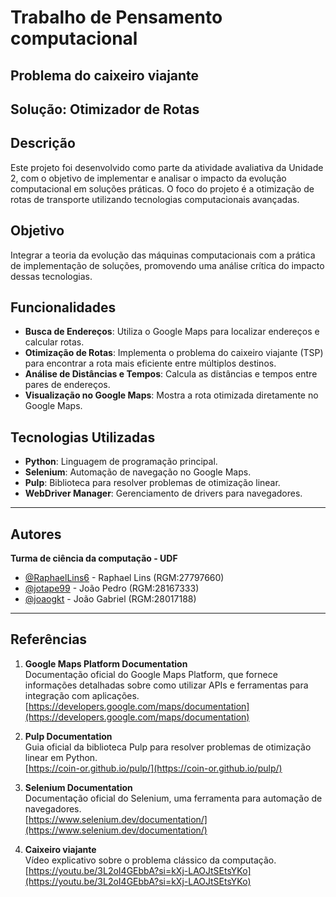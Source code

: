 # Trabalho de Pensamento computacional
## Problema do caixeiro viajante
## Solução: Otimizador de Rotas

## Descrição

Este projeto foi desenvolvido como parte da atividade avaliativa da Unidade 2, com o objetivo de implementar e analisar o impacto da evolução computacional em soluções práticas. O foco do projeto é a otimização de rotas de transporte utilizando tecnologias computacionais avançadas.

## Objetivo

Integrar a teoria da evolução das máquinas computacionais com a prática de implementação de soluções, promovendo uma análise crítica do impacto dessas tecnologias.


## Funcionalidades

- **Busca de Endereços**: Utiliza o Google Maps para localizar endereços e calcular rotas.
- **Otimização de Rotas**: Implementa o problema do caixeiro viajante (TSP) para encontrar a rota mais eficiente entre múltiplos destinos.
- **Análise de Distâncias e Tempos**: Calcula as distâncias e tempos entre pares de endereços.
- **Visualização no Google Maps**: Mostra a rota otimizada diretamente no Google Maps.

## Tecnologias Utilizadas

- **Python**: Linguagem de programação principal.
- **Selenium**: Automação de navegação no Google Maps.
- **Pulp**: Biblioteca para resolver problemas de otimização linear.
- **WebDriver Manager**: Gerenciamento de drivers para navegadores.

---

## Autores

**Turma de ciência da computação - UDF**
- [@RaphaelLins6](https://www.github.com/RaphaelLins6) - Raphael Lins (RGM:27797660)
- [@jotape99](https://www.github.com/jotape99) - João Pedro (RGM:28167333)
- [@joaogkt](https://www.github.com/joaogkt) - João Gabriel (RGM:28017188)

---

## Referências

1. **Google Maps Platform Documentation**  
   Documentação oficial do Google Maps Platform, que fornece informações detalhadas sobre como utilizar APIs e ferramentas para integração com aplicações.  
   [https://developers.google.com/maps/documentation](https://developers.google.com/maps/documentation)

2. **Pulp Documentation**  
   Guia oficial da biblioteca Pulp para resolver problemas de otimização linear em Python.  
   [https://coin-or.github.io/pulp/](https://coin-or.github.io/pulp/)

3. **Selenium Documentation**  
   Documentação oficial do Selenium, uma ferramenta para automação de navegadores.  
   [https://www.selenium.dev/documentation/](https://www.selenium.dev/documentation/)

4. **Caixeiro viajante**   
   Vídeo explicativo sobre o problema clássico da computação.  
   [https://youtu.be/3L2oI4GEbbA?si=kXj-LAOJtSEtsYKo](https://youtu.be/3L2oI4GEbbA?si=kXj-LAOJtSEtsYKo)